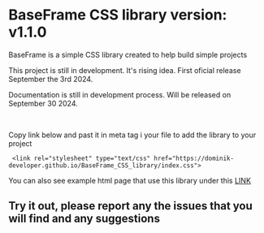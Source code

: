 
# BaseFrame CSS library version: v1.1.0 

BaseFrame is a simple CSS library created to help build simple projects

This project is still in development. It's rising idea. First oficial release September the 3rd 2024.

Documentation is still in development process. Will be released on September 30 2024.

<br>

Copy link below and past it in meta tag i your file to add the library to your project

     <link rel="stylesheet" type="text/css" href="https://dominik-developer.github.io/BaseFrame_CSS_library/index.css"> 
     
You can also see example html page that use this library under this <a href ="https://dominik-developer.github.io/BaseFrame_CSS_library/example.html" >LINK</a>

## Try it out, please report any the issues that you will find and any suggestions 

